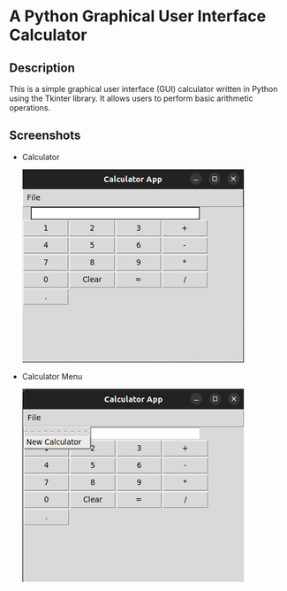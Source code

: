 # A Python Graphical User Interface Calculator

## Description
This is a simple graphical user interface (GUI) calculator written in Python using the Tkinter library. It allows users to perform basic arithmetic operations.

## Screenshots 

- Calculator 

  ![Screenshot](calc.png)

- Calculator Menu

  ![Screenshot](calc_menu.png)
